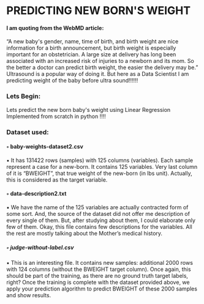 # PREDICTING NEW BORN'S WEIGHT

#### I am quoting from the WebMD article:
“A new baby's gender, name, time of birth, and birth weight are nice information for a birth
announcement, but birth weight is especially important for an obstetrician. A large size at delivery has
long been associated with an increased risk of injuries to a newborn and its mom. So the better a doctor
can predict birth weight, the easier the delivery may be.” Ultrasound is a popular way of doing it. But here as a Data Scientist I am predicting weight of the baby before ultra sound!!!!!!


### Lets Begin: 
Lets predict the new born baby's weight using Linear Regression Implemented from scratch in python !!!!

### Dataset used: 

#### ◦ baby-weights-dataset2.csv
▪ It has 131422 rows (samples) with 125 columns (variables). Each sample represent a case for a new-born. It contains 125 variables. Very last
column of it is “BWEIGHT”, that true weight of the new-born (in lbs unit). Actually, this is considered as the target variable.
#### ◦ data-description2.txt
▪ We have the name of the 125 variables are actually contracted form of some sort. And, the source of the dataset did not offer me description of every single of them.
But, after studying about them, I could elaborate only few of them. Okay, this file contains few descriptions for the variables. All the rest are
mostly talking about the Mother’s medical history.
##### ◦ judge-without-label.csv
▪ This is an interesting file. It contains new samples: additional 2000 rows with 124 columns (without the BWEIGHT target column). Once again, this should be part of the
training, as there are no ground truth target labels, right? Once the training is complete with the dataset provided above, we apply your prediction algorithm to predict
BWEIGHT of these 2000 samples and show results.


